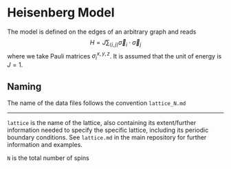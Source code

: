 # Heisenberg Model

The model is defined on the edges of an arbitrary graph and reads
$$H = J \sum_{\langle i, j \rangle} \vec\sigma_i \cdot \vec\sigma_j$$
where we take Pauli matrices $\sigma^{x, y, z}_i$.
It is assumed that the unit of energy is $J = 1$.

## Naming

The name of the data files follows the convention `lattice_N.md`

---

`lattice` is the name of the lattice, also containing its extent/further information needed to specify the specific lattice, including its periodic boundary conditions. See `lattice.md` in the main repository for further information and examples.

`N` is the total number of spins
